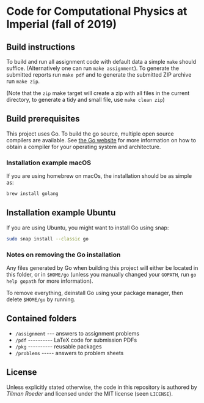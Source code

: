 # Code for Computational Physics at Imperial (fall of 2019)

## Build instructions

To build and run all assignment code with default data a simple `make` should suffice. (Alternatively
one can run `make assignment`). To generate the submitted reports run `make pdf` and to generate
the submitted ZIP archive run `make zip`.

(Note that the `zip` make target will create a zip with all files in the current directory, to generate
a tidy and small file, use `make clean zip`)


## Build prerequisites

This project uses Go. To build the go source, multiple open source compilers are available. See
[the Go website](https://golang.org) for more information on how to obtain a compiler for your
operating system and architecture.

### Installation example macOS

If you are using homebrew on macOs, the installation should be as simple as:
```bash
brew install golang
```

## Installation example Ubuntu

If you are using Ubuntu, you might want to install Go using snap:
```bash
sudo snap install --classic go
```

### Notes on removing the Go installation

Any files generated by Go when building this project will either be located in this folder, or in
`$HOME/go` (unless you manually changed your `GOPATH`, run `go help gopath` for more information).

To remove everything, deinstall Go using your package manager, then delete `$HOME/go` by running.


## Contained folders

- `/assignment` --- answers to assignment problems
- `/pdf` ---------- LaTeX code for submission PDFs
- `/pkg` ---------- reusable packages
- `/problems` ----- answers to problem sheets


## License

Unless explicitly stated otherwise, the code in this repository is authored by _Tilman Roeder_ and
licensed under the MIT license (seen `LICENSE`).
